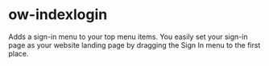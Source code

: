 # ow-indexlogin
Adds a sign-in menu to your top menu items. You easily set your sign-in page as your website landing page by dragging the Sign In menu to the first place.
